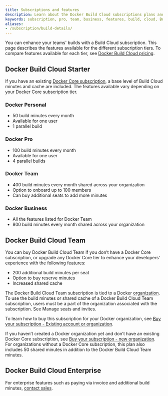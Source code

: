 ```yaml
---
title: Subscriptions and features
description: Learn about the Docker Build Cloud subscriptions plans and features
keywords: subscription, pro, team, business, features, build, cloud, Build Cloud, remote builder
aliases:
- /subscription/build-details/
---
```


You can enhance your teams' builds with a Build Cloud subscription. This page describes the features available for the different subscription tiers. To compare features available for each tier, see [Docker Build Cloud pricing](https://www.docker.com/products/build-cloud/#pricing).

## Docker Build Cloud Starter

If you have an existing [Docker Core subscription](/subscription/core-subscription/details/), a base level of Build Cloud minutes and cache are included. The features available vary depending on your Docker Core subscription tier.

### Docker Personal

- 50 build minutes every month
- Available for one user
- 1 parallel build

### Docker Pro

- 100 build minutes every month
- Available for one user
- 4 parallel builds

### Docker Team

- 400 build minutes every month shared across your organization
- Option to onboard up to 100 members
- Can buy additional seats to add more minutes

### Docker Business

- All the features listed for Docker Team
- 800 build minutes every month shared across your organization

## Docker Build Cloud Team

You can buy Docker Build Cloud Team if you don’t have a Docker Core subscription, or upgrade any Docker Core tier to enhance your developers' experience with the following features:

- 200 additional build minutes per seat
- Option to buy reserve minutes
- Increased shared cache

The Docker Build Cloud Team subscription is tied to a Docker
[organization](/admin/organization/). To use the build minutes or
shared cache of a Docker Build Cloud Team subscription, users must be a part of
the organization associated with the subscription. See Manage seats and invites.

To learn how to buy this subscription for your Docker organization, see [Buy your subscription - Existing account or organization](/billing/build-billing#existing-account-or-organization).

If you haven’t created a Docker organization yet and don’t have an existing Docker Core subscription, see [Buy your subscription - new organization](/billing/build-billing#new-organization). For organizations without a Docker Core subscription, this plan also includes 50 shared minutes in addition to the Docker Build Cloud Team minutes.

## Docker Build Cloud Enterprise

For enterprise features such as paying via invoice and additional build minutes, [contact sales](https://www.docker.com/products/build-cloud/#contact_sales).

